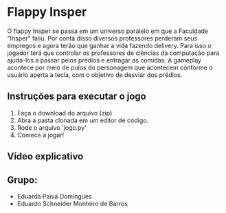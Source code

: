 # **Flappy Insper**

O flappy Insper se passa em um universo paralelo em que a Faculdade "Insper" faliu. Por conta disso diversos professores perderam seus empregos e agora terão que ganhar a vida fazendo delivery. Para isso o jogador terá que controlar os professores de ciências da computação para ajuda-los a passar pelos prédios e entragar as comidas. A gameplay acontece por meio de pulos do personagem que acontecem conforme o usuário aperta a tecla, com o objetivo de desviar dos prédios.

## **Instruções para executar o jogo**
1. Faça o download do arquivo (zip)
2. Abra a pasta clonada em um editor de código.
3. Rode o arquivo 'jogo.py'
4. Comece a jogar!

## **Vídeo explicativo**

## **Grupo**:
- Eduarda Paiva Domingues 
- Eduardo Schneider Monteiro de Barros
